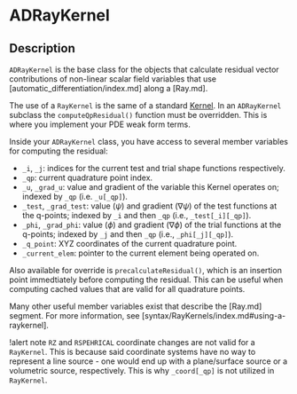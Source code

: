 # ADRayKernel

## Description

`ADRayKernel` is the base class for the objects that calculate residual vector contributions of non-linear scalar field variables that use [automatic_differentiation/index.md] along a [Ray.md].

The use of a `RayKernel` is the same of a standard [Kernel](Kernels/index.md). In an `ADRayKernel` subclass the `computeQpResidual()` function must be overridden. This is where you implement your PDE weak form terms.

Inside your `ADRayKernel` class, you have access to several member variables for computing the residual:

- `_i`, `_j`: indices for the current test and trial shape functions respectively.
- `_qp`: current quadrature point index.
- `_u`, `_grad_u`: value and gradient of the variable this Kernel operates on;
  indexed by `_qp` (i.e. `_u[_qp]`).
- `_test`, `_grad_test`: value ($\psi$) and gradient ($\nabla \psi$) of the
  test functions at the q-points; indexed by `_i` and then `_qp` (i.e., `_test[_i][_qp]`).
- `_phi`, `_grad_phi`: value ($\phi$) and gradient ($\nabla \phi$) of the
    trial functions at the q-points; indexed by `_j` and then `_qp` (i.e., `_phi[_j][_qp]`).
- `_q_point`: XYZ coordinates of the current quadrature point.
- `_current_elem`: pointer to the current element being operated on.

Also available for override is `precalculateResidual()`,
which is an insertion point immedtiately before computing the residual. This can be useful when computing cached values that are valid for all quadrature points.

Many other useful member variables exist that describe the [Ray.md] segment. For more information, see [syntax/RayKernels/index.md#using-a-raykernel].

!alert note
`RZ` and `RSPEHRICAL` coordinate changes are not valid for a `RayKernel`. This is because said coordinate systems have no way to represent a line source - one would end up with a plane/surface source or a volumetric source, respectively. This is why `_coord[_qp]` is not utilized in `RayKernel`.
